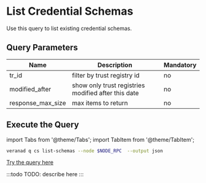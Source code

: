 # List Credential Schemas

Use this query to list existing credential schemas.

## Query Parameters

|Name               |Description                            |Mandatory|
|-------------------|---------------------------------------|--------|
| tr_id        | filter by trust registry id | no |
| modified_after    | show only trust registries modified after this date | no |
| response_max_size    | max items to return  | no |

## Execute the Query

import Tabs from '@theme/Tabs';
import TabItem from '@theme/TabItem';

<Tabs>
  <TabItem value="cli" label="CLI" default>

```bash
veranad q cs list-schemas --node $NODE_RPC  --output json
```

  </TabItem>
  <TabItem value="api" label="API">

[Try the query here](https://api.testnet.verana.network/#/)


  </TabItem>
  <TabItem value="frontend" label="Frontend">
    :::todo
    TODO: describe here
    :::
  </TabItem>
</Tabs>
